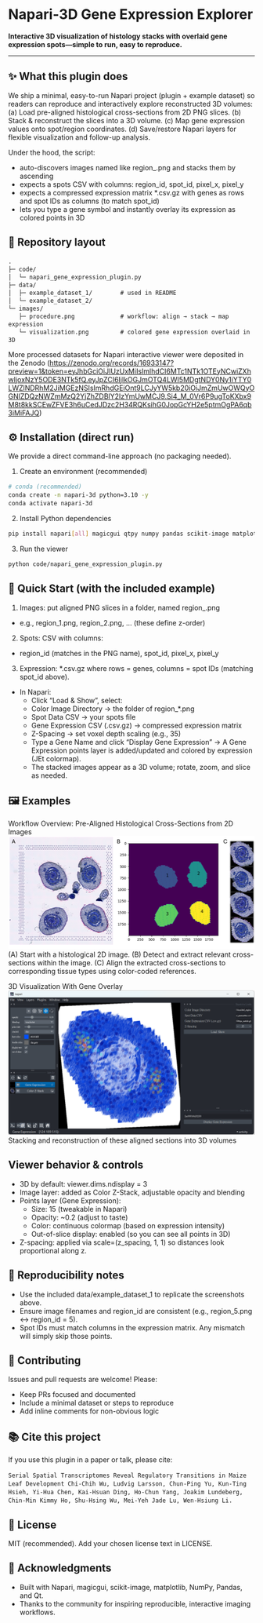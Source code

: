 # Napari-3D Gene Expression Explorer
**Interactive 3D visualization of histology stacks with overlaid gene expression spots—simple to run, easy to reproduce.**

---

## ✨ What this plugin does

We ship a minimal, easy-to-run Napari project (plugin + example dataset) so readers can reproduce and interactively explore reconstructed 3D volumes:
  (a) Load pre-aligned histological cross-sections from 2D PNG slices.
  (b) Stack & reconstruct the slices into a 3D volume.
  (c) Map gene expression values onto spot/region coordinates.
  (d) Save/restore Napari layers for flexible visualization and follow-up analysis.

Under the hood, the script:
 - auto-discovers images named like region_<id>.png and stacks them by ascending <id>
 - expects a spots CSV with columns: region_id, spot_id, pixel_x, pixel_y
 - expects a compressed expression matrix *.csv.gz with genes as rows and spot IDs as columns (to match spot_id)
 - lets you type a gene symbol and instantly overlay its expression as colored points in 3D

## 📁 Repository layout
```arduino
.
├─ code/
│  └─ napari_gene_expression_plugin.py
├─ data/
│  ├─ example_dataset_1/        # used in README
│  └─ example_dataset_2/
└─ images/
   ├─ procedure.png             # workflow: align → stack → map expression
   └─ visualization.png         # colored gene expression overlaid in 3D
```

More processed datasets for Napari interactive viewer were deposited in the Zenodo (https://zenodo.org/records/16933147?preview=1&token=eyJhbGciOiJIUzUxMiIsImlhdCI6MTc1NTk1OTEyNCwiZXhwIjoxNzY5ODE3NTk5fQ.eyJpZCI6IjlkOGJmOTQ4LWI5MDgtNDY0Ny1iYTY0LWZlNDRhM2JiMGEzNSIsImRhdGEiOnt9LCJyYW5kb20iOiJmZmUwOWQyOGNlZDQzNWZmMzQ2YjZhZDBlY2IzYmUwMCJ9.Si4_M_0Vr6P9ugToKXbx9M8t8kkSCEwZFVE3h6uCedJDzc2H34RQKsihG0JopGcYH2e5ptmOgPA6qb3iMiFAJQ)

## ⚙️ Installation (direct run)
We provide a direct command-line approach (no packaging needed).
1. Create an environment (recommended)
```bash
# conda (recommended)
conda create -n napari-3d python=3.10 -y
conda activate napari-3d
```
2. Install Python dependencies
```bash
pip install napari[all] magicgui qtpy numpy pandas scikit-image matplotlib
```
3. Run the viewer
```bash
python code/napari_gene_expression_plugin.py
```

## 🚀 Quick Start (with the included example)

1. Images: put aligned PNG slices in a folder, named region_<integer>.png
  - e.g., region_1.png, region_2.png, … (these define z-order)
2. Spots: CSV with columns:
  - region_id (matches <integer> in the PNG name), spot_id, pixel_x, pixel_y
3. Expression: *.csv.gz where rows = genes, columns = spot IDs (matching spot_id above).
  - In Napari:
    - Click “Load & Show”, select:
    - Color Image Directory → the folder of region_*.png
    - Spot Data CSV → your spots file
    - Gene Expression CSV (.csv.gz) → compressed expression matrix
    - Z-Spacing → set voxel depth scaling (e.g., 35)
    - Type a Gene Name and click “Display Gene Expression” → A Gene Expression points layer is added/updated and colored by expression (JEt colormap).
    - The stacked images appear as a 3D volume; rotate, zoom, and slice as needed.

## 🖼️ Examples
Workflow Overview: Pre-Aligned Histological Cross-Sections from 2D Images
![procedure](images/procedure.png)
(A) Start with a histological 2D image.
(B) Detect and extract relevant cross-sections within the image.
(C) Align the extracted cross-sections to corresponding tissue types using color-coded references.

3D Visualization With Gene Overlay
![visualization](images/visualization.png)
Stacking and reconstruction of these aligned sections into 3D volumes

## Viewer behavior & controls
 - 3D by default: viewer.dims.ndisplay = 3
 - Image layer: added as Color Z-Stack, adjustable opacity and blending
 - Points layer (Gene Expression):
    - Size: 15 (tweakable in Napari)
    - Opacity: ~0.2 (adjust to taste)
    - Color: continuous colormap (based on expression intensity)
    - Out-of-slice display: enabled (so you can see all points in 3D)
 - Z-spacing: applied via scale=(z_spacing, 1, 1) so distances look proportional along z.

## 🧪 Reproducibility notes
 - Use the included data/example_dataset_1 to replicate the screenshots above.
 - Ensure image filenames and region_id are consistent (e.g., region_5.png ↔ region_id = 5).
 - Spot IDs must match columns in the expression matrix. Any mismatch will simply skip those points.

## 🤝 Contributing
Issues and pull requests are welcome! Please:
  - Keep PRs focused and documented
  - Include a minimal dataset or steps to reproduce
  - Add inline comments for non-obvious logic

## 📚 Cite this project
If you use this plugin in a paper or talk, please cite:

`Serial Spatial Transcriptomes Reveal Regulatory Transitions in Maize Leaf Development
Chi-Chih Wu, Ludvig Larsson, Chun-Ping Yu, Kun-Ting Hsieh, Yi-Hua Chen, Kai-Hsuan Ding, Ho-Chun Yang, Joakim Lundeberg, Chin-Min Kimmy Ho, Shu-Hsing Wu, Mei-Yeh Jade Lu, Wen-Hsiung Li.`

## 📄 License
MIT (recommended). Add your chosen license text in LICENSE.

## 🙏 Acknowledgments
  - Built with Napari, magicgui, scikit-image, matplotlib, NumPy, Pandas, and Qt.
  - Thanks to the community for inspiring reproducible, interactive imaging workflows.
